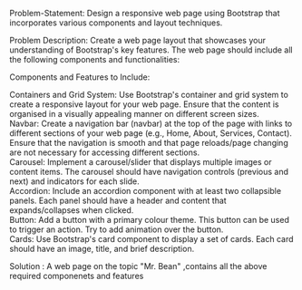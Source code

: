 Problem-Statement:
Design a responsive web page using Bootstrap that incorporates various components and layout techniques.

Problem Description:
Create a web page layout that showcases your understanding of Bootstrap's key features. The web page should include all the following components and functionalities:

Components and Features to Include:

Containers and Grid System: Use Bootstrap's container and grid system to create a responsive layout for your web page.   Ensure that the content is organised in a visually appealing manner on different screen sizes.                                                                                                                                                                                    
Navbar:  Create a navigation bar (navbar) at the top of the page with links to different sections of your web page (e.g., Home, About, Services, Contact).  Ensure that the navigation is smooth and that page reloads/page changing are not necessary for accessing different sections.                                                                 
Carousel:   Implement a carousel/slider that displays multiple images or content items.       The carousel should have navigation controls (previous and next) and indicators for each slide.                                                                                                         
Accordion:   Include an accordion component with at least two collapsible panels.   Each panel should have a header and content that expands/collapses when   clicked.                                                                                                                        
Button:   Add a button with a primary colour theme. This button can be used to trigger an action.  Try to add animation over the button.                                                                                                                                                                                                            
Cards:  Use Bootstrap's card component to display a set of cards. Each card should have an image, title, and brief description.

Solution : A web page on the topic "Mr. Bean" ,contains all the above required componenets and features
